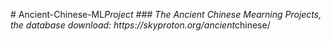 #   A n c i e n t - C h i n e s e - M L _ P r o j e c t  
 # # #   T h e   A n c i e n t   C h i n e s e   M e a r n i n g   P r o j e c t s ,   t h e   d a t a b a s e   d o w n l o a d :   h t t p s : / / s k y p r o t o n . o r g / a n c i e n t _ c h i n e s e /  
 